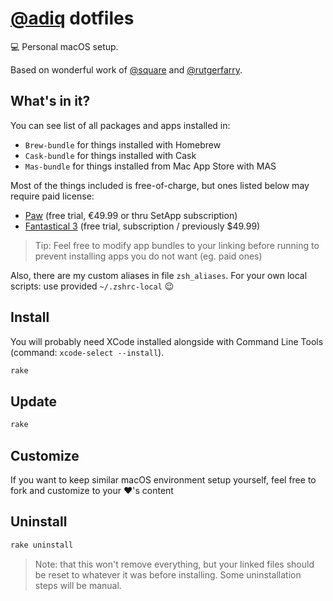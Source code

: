 # [@adiq](https://github.com/adiq) dotfiles

💻 Personal macOS setup.

Based on wonderful work of [@square](https://github.com/square) and [@rutgerfarry](https://github.com/rutgerfarry).

## What's in it?

You can see list of all packages and apps installed in:
- `Brew-bundle` for things installed with Homebrew
- `Cask-bundle` for things installed with Cask
- `Mas-bundle` for things installed from Mac App Store with MAS


Most of the things included is free-of-charge, but ones listed below may require paid license:
- [Paw](https://paw.pt) (free trial, €49.99 or thru SetApp subscription)
- [Fantastical 3](https://flexibits.com/fantastical) (free trial, subscription / previously $49.99)


> Tip: Feel free to modify app bundles to your linking before running to prevent installing apps you do not want (eg. paid ones)


Also, there are my custom aliases in file `zsh_aliases`. For your own local scripts: use provided `~/.zshrc-local` 😉

## Install

You will probably need XCode installed alongside with Command Line Tools (command: `xcode-select --install`).


```sh
rake
```

## Update
```sh
rake
```

## Customize

If you want to keep similar macOS environment setup yourself, feel free to fork and customize to your ❤️'s content

## Uninstall
```sh
rake uninstall
```

> Note: that this won't remove everything, but your linked files should be reset to whatever it was before installing. Some uninstallation steps will be manual.